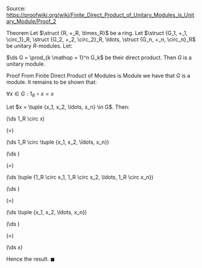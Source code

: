 # 

Source: https://proofwiki.org/wiki/Finite_Direct_Product_of_Unitary_Modules_is_Unitary_Module/Proof_2

Theorem
Let $\struct {R, +_R, \times_R}$ be a ring.
Let $\struct {G_1, +_1, \circ_1}_R, \struct {G_2, +_2, \circ_2}_R, \ldots, \struct {G_n, +_n, \circ_n}_R$ be unitary $R$-modules.
Let:

$\ds G = \prod_{k \mathop = 1}^n G_k$
be their direct product.
Then $G$ is a unitary module.


Proof
From Finite Direct Product of Modules is Module we have that $G$ is a module.
It remains to be shown that:

$\forall x \in G: 1_R \circ x = x$

Let $x = \tuple {x_1, x_2, \ldots, x_n} \in G$.
Then:














\(\ds 1_R \circ x\)

\(=\)







\(\ds 1_R \circ \tuple {x_1, x_2, \ldots, x_n}\)




















\(\ds \)

\(=\)







\(\ds \tuple {1_R \circ x_1, 1_R \circ x_2, \ldots, 1_R \circ x_n}\)




















\(\ds \)

\(=\)







\(\ds \tuple {x_1, x_2, \ldots, x_n}\)




















\(\ds \)

\(=\)







\(\ds x\)









Hence the result.
$\blacksquare$





